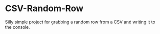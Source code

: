 CSV-Random-Row
==============

Silly simple project for grabbing a random row from a CSV and writing it to the console.
